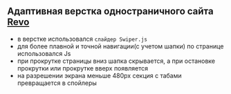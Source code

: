 ## Адаптивная верстка одностраничного сайта  [Revo](https://frostanskii.github.io/revo/)

- в верстке использовался `слайдер Swiper.js`
- для более плавной и точной навигации(с учетом шапки) по странице использовался Js
- при прокрутке страницы вниз шапка скрывается, а при остановке прокрутки или прокрутке вверх появляется 
- на разрешении экрана меньше 480px секция с табами превращается в спойлеры 
